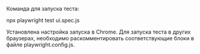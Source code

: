Команда для запуска теста: 

npx playwright test ui.spec.js

Установлена настройка запуска в Chrome. Для запуска теста в других браузерах, необходимо раскомментировать соответствующие блоки в файле playwright.config.js.